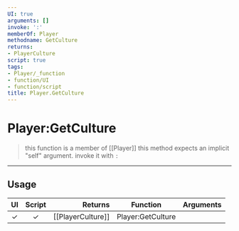 ```yaml
---
UI: true
arguments: []
invoke: ':'
memberOf: Player
methodname: GetCulture
returns:
- PlayerCulture
script: true
tags:
- Player/_function
- function/UI
- function/script
title: Player.GetCulture
---
```

# Player:GetCulture
> this function is a member of [[Player]]
> this method expects an implicit "self" argument. invoke it with `:`
-----
## Usage
|  UI | Script | Returns | Function | Arguments |
|:---:|:------:|-------:|:--------:|:---------|
|✓|✓|[[PlayerCulture]]|Player:GetCulture||
